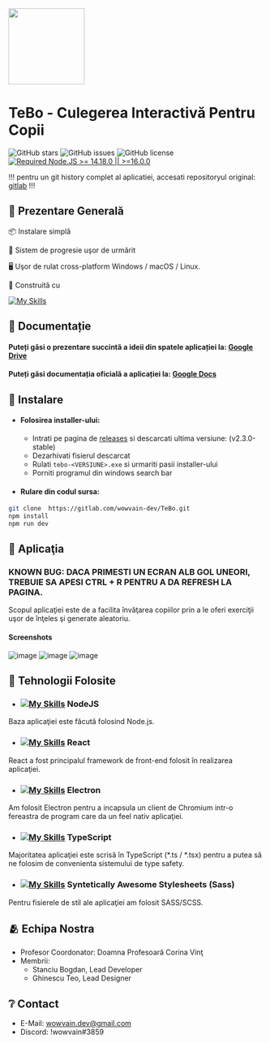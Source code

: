 <img width="150px" src="https://user-images.githubusercontent.com/79089703/228573457-ee265da7-3769-4c42-be53-d8e9180dacb0.png" />

# TeBo - Culegerea Interactivă Pentru Copii

![GitHub stars](https://img.shields.io/github/stars/wowvain-dev/lima-electron?color=fa6470)
![GitHub issues](https://img.shields.io/github/issues/wowvain-dev/lima-electron?color=d8b22d)
![GitHub license](https://img.shields.io/github/license/wowvain-dev/lima-electron)
[![Required Node.JS >= 14.18.0 || >=16.0.0](https://img.shields.io/static/v1?label=node&message=14.18.0%20||%20%3E=16.0.0&logo=node.js&color=3f893e)](https://nodejs.org/about/releases)

!!! pentru un git history complet al aplicatiei, accesati repositoryul original: [gitlab](https://gitlab.com/wowvain-dev/tebo) !!!
## 👀 Prezentare Generală

📦 Instalare simplă

🎯 Sistem de progresie uşor de urmărit    

🖥 Uşor de rulat cross-platform Windows / macOS / Linux.

💪 Construită cu 

[![My Skills](https://skillicons.dev/icons?i=ts,react,nodejs,electron,scss)](https://skillicons.dev)  

## 📄 Documentație

#### Puteți găsi o prezentare succintă a ideii din spatele aplicației la: [Google Drive](https://drive.google.com/drive/u/3/folders/1Rfc2zRjYuRh1aUbs6fdOkn3DPsTuiWQq)
#### Puteți găsi documentația oficială a aplicației la: [Google Docs](https://docs.google.com/document/d/1-UaW0o4H4E0m2j9YGnsPfSpCxP_2zXHngUtTnCYW4OQ/edit?usp=sharing)





## 🛫 Instalare

- #### Folosirea installer-ului:
  - Intrati pe pagina de [releases](https://github.com/wowvain-dev/tebo/releases) si descarcati ultima versiune: (v2.3.0-stable)
  - Dezarhivati fisierul descarcat
  - Rulati `tebo-<VERSIUNE>.exe` si urmariti pasii installer-ului
  - Porniti programul din windows search bar

- #### Rulare din codul sursa:

```sh
git clone  https://gitlab.com/wowvain-dev/TeBo.git
npm install
npm run dev
```

## 📂 Aplicaţia

### KNOWN BUG: DACA PRIMESTI UN ECRAN ALB GOL UNEORI, TREBUIE SA APESI CTRL + R PENTRU A DA REFRESH LA PAGINA.
Scopul aplicaţiei este de a facilita învăţarea copiilor prin a le oferi exerciţii uşor de înţeles şi generate aleatoriu.

#### Screenshots
![image](https://user-images.githubusercontent.com/79089703/228577785-2ea9997d-449d-42a1-b175-b846c77d5da1.png)
![image](https://user-images.githubusercontent.com/79089703/228577823-fc8aa2ba-ba1d-43a3-8f6a-4c4059ba1584.png)
![image](https://user-images.githubusercontent.com/79089703/228577871-717052ac-1a05-49ec-bda6-c24e1ca842fc.png)



## 🚨 Tehnologii Folosite
- ### [![My Skills](https://skillicons.dev/icons?i=nodejs)](https://skillicons.dev) NodeJS  
Baza aplicaţiei este făcută folosind Node.js.

- ### [![My Skills](https://skillicons.dev/icons?i=react)](https://skillicons.dev) React
React a fost principalul framework de front-end folosit în realizarea aplicaţiei.

- ### [![My Skills](https://skillicons.dev/icons?i=electron)](https://skillicons.dev) Electron
Am folosit Electron pentru a incapsula un client de Chromium intr-o fereastra de program care da un feel nativ aplicaţiei.

- ### [![My Skills](https://skillicons.dev/icons?i=ts)](https://skillicons.dev) TypeScript
Majoritatea aplicaţiei este scrisă în TypeScript (*.ts / *.tsx) pentru a putea să ne folosim de convenienta sistemului de type safety.

- ### [![My Skills](https://skillicons.dev/icons?i=scss)](https://skillicons.dev) Syntetically Awesome Stylesheets (Sass)
Pentru fisierele de stil ale aplicaţiei am folosit SASS/SCSS.

## 🫂 Echipa Nostra

- Profesor Coordonator: Doamna Profesoară Corina Vinţ
- Membrii:
  - Stanciu Bogdan, Lead Developer
  - Ghinescu Teo, Lead Designer


## ❔ Contact

- E-Mail: wowvain.dev@gmail.com
- Discord: !wowvain#3859
